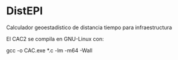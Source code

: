 DistEPI
=======

Calculador geoestadístico de distancia tiempo para infraestructura

El CAC2 se compila en GNU-Linux con:

gcc -o CAC.exe *.c -lm -m64 -Wall
